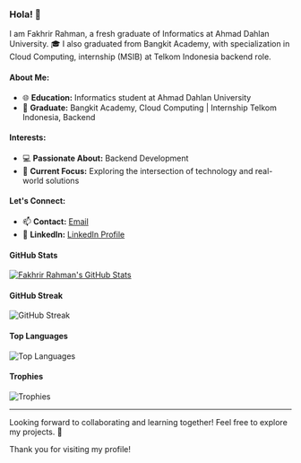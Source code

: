 ### Hola! 👋

I am Fakhrir Rahman, a fresh graduate of Informatics at Ahmad Dahlan University. 🎓 I also graduated from Bangkit Academy, with specialization in Cloud Computing, internship (MSIB) at Telkom Indonesia backend role. 

#### About Me:
- 🌐 **Education:** Informatics student at Ahmad Dahlan University
- 🚀 **Graduate:** Bangkit Academy, Cloud Computing | Internship Telkom Indonesia, Backend

#### Interests:
- 💻 **Passionate About:** Backend Development
- 🌟 **Current Focus:** Exploring the intersection of technology and real-world solutions

#### Let's Connect:
- 📫 **Contact:** [Email](mailto:fakhrirrahman7@gmail.com)
- 🔗 **LinkedIn:** [LinkedIn Profile](https://www.linkedin.com/in/fahrirrahman/)

#### GitHub Stats
[![Fakhrir Rahman's GitHub Stats](https://github-readme-stats.vercel.app/api?username=fakhrirrahman&show_icons=true&count_private=true&include_all_commits=true)](https://github.com/fakhrirrahman)

#### GitHub Streak
![GitHub Streak](https://github-readme-streak-stats.herokuapp.com?user=fakhrirrahman&theme=algolia&date_format=M%20j%5B%2C%20Y%5D)

#### Top Languages
![Top Languages](https://github-readme-stats.vercel.app/api/top-langs?username=fakhrirrahman&layout=compact&theme=algolia&show_icons=true)

#### Trophies
![Trophies](https://github-profile-trophy.vercel.app/?username=fakhrirrahman&theme=radical&no-frame=false&no-bg=false&margin-w=4)

---

Looking forward to collaborating and learning together! Feel free to explore my projects. 🚀

Thank you for visiting my profile!
